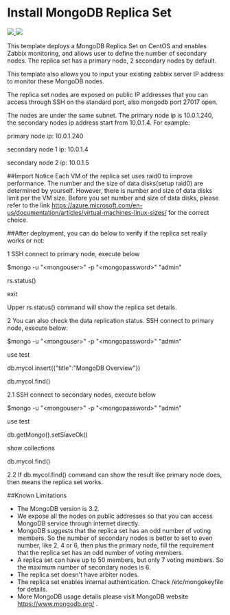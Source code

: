 # Install MongoDB Replica Set

<a href="https://portal.azure.com/#create/Microsoft.Template/uri/https%3A%2F%2Fraw.githubusercontent.com%2F251744647%2Fazure-quickstart-templates%2Fmaster%2Fmongodb-replica-set-centos%2Fazuredeploy.json" target="_blank">
    <img src="http://azuredeploy.net/deploybutton.png"/>
</a>
<a href="
http://armviz.io/#/?load=https%3A%2F%2Fraw.githubusercontent.com%2FAzure%2Fazure-quickstart-templates%2Fmaster%2Fmongodb-replica-set-ubuntu%2Fazuredeploy.json" target="_blank">
    <img src="http://armviz.io/visualizebutton.png"/>
</a>


This template deploys a MongoDB Replica Set on CentOS and enables Zabbix monitoring, and allows user to define the number of secondary nodes. The replica set has a primary node, 2 secondary nodes by default.

This template also allows you to input your existing zabbix server IP address to monitor these MongoDB nodes.

The replica set nodes are exposed on public IP addresses that you can access through SSH on the standard port, also mongodb port 27017 open.

The nodes are under the same subnet. The primary node ip is 10.0.1.240, the secondary nodes ip address start from 10.0.1.4. For example:

primary node ip: 10.0.1.240

secondary node 1 ip: 10.0.1.4

secondary node 2 ip: 10.0.1.5


##Import Notice
Each VM of the replica set uses raid0 to improve performance. The number and the size of data disks(setup raid0) are determined by yourself. However, there is number and size of data disks limit per the VM size. Before you set number and size of data disks, please refer to the link https://azure.microsoft.com/en-us/documentation/articles/virtual-machines-linux-sizes/ for the correct choice.



##After deployment, you can do below to verify if the replica set really works or not:

1 SSH connect to primary node, execute below

$mongo -u "\<mongouser\>" -p "\<mongopassword\>" "admin"

rs.status()

exit


Upper rs.status() command will show the replica set details. 


2 You can also check the data replication status. SSH connect to primary node, execute below:

$mongo -u "\<mongouser\>" -p "\<mongopassword\>" "admin"

use test

db.mycol.insert({"title":"MongoDB Overview"})

db.mycol.find()


2.1 SSH connect to secondary nodes, execute below

$mongo -u "\<mongouser\>" -p "\<mongopassword\>" "admin"

use test

db.getMongo().setSlaveOk()

show collections

db.mycol.find()


2.2 If db.mycol.find() command can show the result like primary node does, then means the replica set works.




##Known Limitations
- The MongoDB version is 3.2.
- We expose all the nodes on public addresses so that you can access MongoDB service through internet directly.
- MongoDB suggests that the replica set has an odd number of voting members. So the number of secondary nodes is better to set to even number, like 2, 4 or 6, then plus the primary node, fill the requirement that the replica set has an odd number of voting members.
- A replica set can have up to 50 members, but only 7 voting members. So the maximum number of secondary nodes is 6.
- The replica set doesn't have arbiter nodes.
- The replica set enables internal authentication. Check /etc/mongokeyfile for details.
- More MongoDB usage details please visit MongoDB website https://www.mongodb.org/ .
